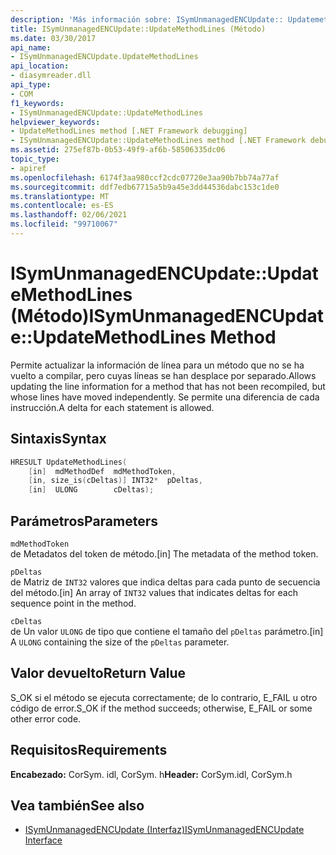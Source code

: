 ```yaml
---
description: 'Más información sobre: ISymUnmanagedENCUpdate:: Updatemethodlines ((método)'
title: ISymUnmanagedENCUpdate::UpdateMethodLines (Método)
ms.date: 03/30/2017
api_name:
- ISymUnmanagedENCUpdate.UpdateMethodLines
api_location:
- diasymreader.dll
api_type:
- COM
f1_keywords:
- ISymUnmanagedENCUpdate::UpdateMethodLines
helpviewer_keywords:
- UpdateMethodLines method [.NET Framework debugging]
- ISymUnmanagedENCUpdate::UpdateMethodLines method [.NET Framework debugging]
ms.assetid: 275ef87b-0b53-49f9-af6b-58506335dc06
topic_type:
- apiref
ms.openlocfilehash: 6174f3aa980ccf2cdc07720e3aa90b7bb74a77af
ms.sourcegitcommit: ddf7edb67715a5b9a45e3dd44536dabc153c1de0
ms.translationtype: MT
ms.contentlocale: es-ES
ms.lasthandoff: 02/06/2021
ms.locfileid: "99710067"
---
```

# <a name="isymunmanagedencupdateupdatemethodlines-method"></a><span data-ttu-id="dd83f-103">ISymUnmanagedENCUpdate::UpdateMethodLines (Método)</span><span class="sxs-lookup"><span data-stu-id="dd83f-103">ISymUnmanagedENCUpdate::UpdateMethodLines Method</span></span>

<span data-ttu-id="dd83f-104">Permite actualizar la información de línea para un método que no se ha vuelto a compilar, pero cuyas líneas se han desplace por separado.</span><span class="sxs-lookup"><span data-stu-id="dd83f-104">Allows updating the line information for a method that has not been recompiled, but whose lines have moved independently.</span></span> <span data-ttu-id="dd83f-105">Se permite una diferencia de cada instrucción.</span><span class="sxs-lookup"><span data-stu-id="dd83f-105">A delta for each statement is allowed.</span></span>  
  
## <a name="syntax"></a><span data-ttu-id="dd83f-106">Sintaxis</span><span class="sxs-lookup"><span data-stu-id="dd83f-106">Syntax</span></span>  
  
```cpp  
HRESULT UpdateMethodLines(  
    [in]  mdMethodDef  mdMethodToken,  
    [in, size_is(cDeltas)] INT32*  pDeltas,  
    [in]  ULONG        cDeltas);  
```  
  
## <a name="parameters"></a><span data-ttu-id="dd83f-107">Parámetros</span><span class="sxs-lookup"><span data-stu-id="dd83f-107">Parameters</span></span>  

 `mdMethodToken`  
 <span data-ttu-id="dd83f-108">de Metadatos del token de método.</span><span class="sxs-lookup"><span data-stu-id="dd83f-108">[in] The metadata of the method token.</span></span>  
  
 `pDeltas`  
 <span data-ttu-id="dd83f-109">de Matriz de `INT32` valores que indica deltas para cada punto de secuencia del método.</span><span class="sxs-lookup"><span data-stu-id="dd83f-109">[in] An array of `INT32` values that indicates deltas for each sequence point in the method.</span></span>  
  
 `cDeltas`  
 <span data-ttu-id="dd83f-110">de Un valor `ULONG` de tipo que contiene el tamaño del `pDeltas` parámetro.</span><span class="sxs-lookup"><span data-stu-id="dd83f-110">[in] A `ULONG` containing the size of the `pDeltas` parameter.</span></span>  
  
## <a name="return-value"></a><span data-ttu-id="dd83f-111">Valor devuelto</span><span class="sxs-lookup"><span data-stu-id="dd83f-111">Return Value</span></span>  

 <span data-ttu-id="dd83f-112">S_OK si el método se ejecuta correctamente; de lo contrario, E_FAIL u otro código de error.</span><span class="sxs-lookup"><span data-stu-id="dd83f-112">S_OK if the method succeeds; otherwise, E_FAIL or some other error code.</span></span>  
  
## <a name="requirements"></a><span data-ttu-id="dd83f-113">Requisitos</span><span class="sxs-lookup"><span data-stu-id="dd83f-113">Requirements</span></span>  

 <span data-ttu-id="dd83f-114">**Encabezado:** CorSym. idl, CorSym. h</span><span class="sxs-lookup"><span data-stu-id="dd83f-114">**Header:** CorSym.idl, CorSym.h</span></span>  
  
## <a name="see-also"></a><span data-ttu-id="dd83f-115">Vea también</span><span class="sxs-lookup"><span data-stu-id="dd83f-115">See also</span></span>

- [<span data-ttu-id="dd83f-116">ISymUnmanagedENCUpdate (Interfaz)</span><span class="sxs-lookup"><span data-stu-id="dd83f-116">ISymUnmanagedENCUpdate Interface</span></span>](isymunmanagedencupdate-interface.md)
